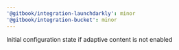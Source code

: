 ```yaml
---
'@gitbook/integration-launchdarkly': minor
'@gitbook/integration-bucket': minor
---
```


Initial configuration state if adaptive content is not enabled
